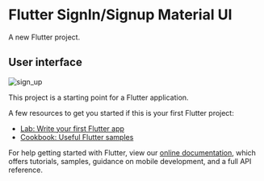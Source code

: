 # Flutter SignIn/Signup Material UI

A new Flutter project.

## User interface

![sign_up](https://user-images.githubusercontent.com/21257332/165013201-15353004-3c98-4e87-8845-3392051ba071.png)




This project is a starting point for a Flutter application.

A few resources to get you started if this is your first Flutter project:

- [Lab: Write your first Flutter app](https://flutter.dev/docs/get-started/codelab)
- [Cookbook: Useful Flutter samples](https://flutter.dev/docs/cookbook)

For help getting started with Flutter, view our
[online documentation](https://flutter.dev/docs), which offers tutorials,
samples, guidance on mobile development, and a full API reference.
